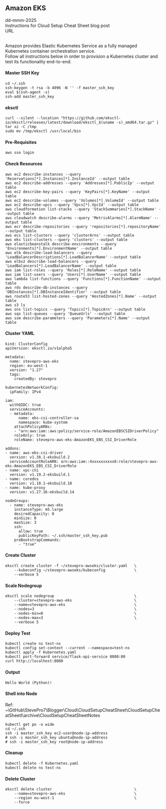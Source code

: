 ## Amazon EKS
dd-mmm-2025
<br />
Instructions for Cloud Setup Cheat Sheet blog post
<br />URL
<br /><br />

Amazon provides Elastic Kubernetes Service as a fully managed Kubernetes container orchestration service.
<br />
Follow all instructions below in order to provision a Kubernetes cluster and test its functionality end-to-end.

#### Master SSH Key
```
cd ~/.ssh
ssh-keygen -t rsa -b 4096 -N '' -f master_ssh_key
eval $(ssh-agent -s)
ssh-add master_ssh_key
```

#### eksctl
```
curl --silent --location "https://github.com/eksctl-io/eksctl/releases/latest/download/eksctl_$(uname -s)_amd64.tar.gz" | tar xz -C /tmp
sudo mv /tmp/eksctl /usr/local/bin
```

#### Pre-Requisites
```
aws sso login
```

#### Check Resources
```
aws ec2 describe-instances --query 'Reservations[*].Instances[*].InstanceId' --output table
aws ec2 describe-addresses --query 'Addresses[*].PublicIp' --output table
aws ec2 describe-key-pairs --query 'KeyPairs[*].KeyName' --output table
aws ec2 describe-volumes --query 'Volumes[*].VolumeId' --output table
aws ec2 describe-vpcs --query 'Vpcs[*].VpcId' --output table
aws cloudformation list-stacks --query 'StackSummaries[*].StackName' --output table  
aws cloudwatch describe-alarms --query 'MetricAlarms[*].AlarmName' --output table
aws ecr describe-repositories --query 'repositories[*].repositoryName' --output table
aws ecs list-clusters --query 'clusterArns' --output table
aws eks list-clusters --query 'clusters' --output table
aws elasticbeanstalk describe-environments --query 'Environments[*].EnvironmentName' --output table
aws elb describe-load-balancers --query 'LoadBalancerDescriptions[*].LoadBalancerName' --output table
aws elbv2 describe-load-balancers --query 'LoadBalancers[*].LoadBalancerName' --output table
aws iam list-roles --query 'Roles[*].RoleName' --output table
aws iam list-users --query 'Users[*].UserName' --output table
aws lambda list-functions --query 'Functions[*].FunctionName' --output table
aws rds describe-db-instances --query 'DBInstances[*].DBInstanceIdentifier' --output table
aws route53 list-hosted-zones --query 'HostedZones[*].Name' --output table
aws s3 ls
aws sns list-topics --query 'Topics[*].TopicArn' --output table
aws sqs list-queues --query 'QueueUrls' --output table
aws ssm describe-parameters --query 'Parameters[*].Name' --output table
```

#### Cluster YAML
```
kind: ClusterConfig
apiVersion: eksctl.io/v1alpha5

metadata:
  name: stevepro-aws-eks
  region: eu-west-1
  version: "1.27"
  tags:
    createdBy: stevepro

kubernetesNetworkConfig:
  ipFamily: IPv4

iam:
  withOIDC: true
  serviceAccounts:
  - metadata:
      name: ebs-csi-controller-sa
      namespace: kube-system
    attachPolicyARNs:
    - "arn:aws:iam::aws:policy/service-role/AmazonEBSCSIDriverPolicy"
    roleOnly: true
    roleName: stevepro-aws-eks-AmazonEKS_EBS_CSI_DriverRole

addons:
- name: aws-ebs-csi-driver
  version: v1.38.1-eksbuild.2
  serviceAccountRoleARN: arn:aws:iam::4xxxxxxxxxx8:role/stevepro-aws-eks-AmazonEKS_EBS_CSI_DriverRole
- name: vpc-cni
  version: v1.19.2-eksbuild.1
- name: coredns
  version: v1.10.1-eksbuild.18
- name: kube-proxy
  version: v1.27.16-eksbuild.14

nodeGroups:
  - name: stevepro-aws-eks
    instanceType: m5.large
    desiredCapacity: 0
    minSize: 0
    maxSize: 3
    ssh:
      allow: true
      publicKeyPath: ~/.ssh/master_ssh_key.pub   
    preBootstrapCommands:
      - "true"
```

#### Create Cluster
```
eksctl create cluster -f ~/stevepro-awseks/cluster.yaml   \
    --kubeconfig ~/stevepro-awseks/kubeconfig             \
    --verbose 5
```

#### Scale Nodegroup
```
eksctl scale nodegroup                                    \
    --cluster=stevepro-aws-eks                            \
    --name=stevepro-aws-eks                               \
    --nodes=3                                             \
    --nodes-min=0                                         \
    --nodes-max=3                                         \
    --verbose 5
```

#### Deploy Test
```
kubectl create ns test-ns
kubectl config set-context --current --namespace=test-ns
kubectl apply -f Kubernetes.yaml
kubectl port-forward service/flask-api-service 8080:80
curl http://localhost:8080
```

#### Output
```
Hello World (Python)!
```

#### Shell into Node
Ref: 
~\GitHub\StevePro7\Blogger\Cloud\CloudSetupCheatSheet\CloudSetupCheatSheetI\archive\CloudSetupCheatSheetNotes
```
kubectl get po -o wide
cd ~/.ssh
ssh -i master_ssh_key ec2-user@node-ip-address
# ssh -i master_ssh_key ubuntu@node-ip-address
# ssh -i master_ssh_key root@node-ip-address
```

#### Cleanup
```
kubectl delete -f Kubernetes.yaml
kubectl delete ns test-ns
```


#### Delete Cluster
```
eksctl delete cluster                                     \
    --name=stevepro-aws-eks                               \
    --region eu-west-1                                    \
    --force
```